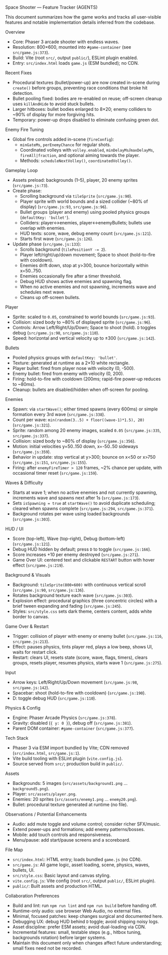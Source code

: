 Space Shooter — Feature Tracker (AGENTS)

This document summarizes how the game works and tracks all user-visible features and notable implementation details inferred from the codebase.

Overview

- Core: Phaser 3 arcade shooter with endless waves.
- Resolution: 800×600, mounted into `#game-container` (see `src/game.js:373`).
- Build: Vite (root `src/`, output `public/`), ESLint plugin enabled.
- Entry: `src/index.html` loads `game.js` (ESM bundled); no CDN.

Recent Fixes

- Procedural textures (bullet/power-up) are now created in-scene during `create()` before groups, preventing race conditions that broke hit detection.
- Bullet pooling fixed: bodies are re-enabled on reuse; off-screen cleanup uses `killAndHide` to avoid stuck bullets.
- Larger hitboxes: bullet bodies enlarged to 8×20; enemy colliders to ~90% of display for more forgiving hits.
- Temporary: power-up drops disabled to eliminate confusing green dot.

Enemy Fire Tuning

- Global fire controls added in-scene (`fireConfig`):
  - `minGateMs`, `perEnemyChance` for regular shots.
  - Coordinated volleys with `volley.enabled`, `minDelayMs`/`maxDelayMs`, `fireAll|fraction`, and optional aiming towards the player.
  - Methods: `scheduleNextVolley()`, `coordinatedVolley()`.

Gameplay Loop

- Assets preload: backgrounds (1–5), player, 20 enemy sprites (`src/game.js:73`).
- Create phase:
  - Scrolling background via `tileSprite` (`src/game.js:90`).
  - Player sprite with world bounds and a sized collider (~80% of display) (`src/game.js:93`, `src/game.js:96`).
  - Bullet groups (player and enemy) using pooled physics groups (`defaultKey: 'bullet'`).
  - Colliders: player↔enemies, player↔enemyBullets; bullets use overlap with enemies.
  - HUD texts: score, wave, debug enemy count (`src/game.js:121`).
  - Starts first wave (`src/game.js:126`).
- Update phase (`src/game.js:133`):
  - Scrolls background (`tilePositionY -= 2`).
  - Player left/right/up/down movement; Space to shoot (hold-to-fire with cooldown).
  - Enemies drift down, stop at y>300, bounce horizontally within x=50..750.
  - Enemies occasionally fire after a timer threshold.
  - Debug HUD shows active enemies and spawning flag.
  - When no active enemies and not spawning, increments wave and schedules next wave.
  - Cleans up off-screen bullets.

Player

- Sprite: scaled to `0.05`, constrained to world bounds (`src/game.js:93`).
- Collision: sized body to ~80% of displayed sprite (`src/game.js:96`).
- Controls: Arrow Left/Right/Up/Down; Space to shoot (hold). `D` toggles debug (`src/game.js:98`, `src/game.js:110`).
- Speed: horizontal and vertical velocity up to ±300 (`src/game.js:142`).

Bullets

- Pooled physics groups with `defaultKey: 'bullet'`.
- Texture: generated at runtime as a 2×10 white rectangle.
- Player bullet: fired from player nose with velocity (0, -500).
- Enemy bullet: fired from enemy with velocity (0, 200).
- Firing: hold-to-fire with cooldown (200ms; rapid-fire power-up reduces to ~80ms).
- Cleanup: bullets are disabled/hidden when off-screen for pooling.

Enemies

- Spawn: via `startWave()`; either timed spawns (every 600ms) or simple formation every 3rd wave (`src/game.js:338`).
- Count per wave: `min(random(3..5) + floor((wave-1)*1.5), 20)` (`src/game.js:321`).
- Sprite: random among 20 enemy images, scaled `0.05` (`src/game.js:335`, `src/game.js:337`).
- Collision: sized body to ~80% of display (`src/game.js:356`).
- Motion: initial velocities y=50..150 down, x=-50..50 sideways (`src/game.js:359`).
- Behavior in update: stop vertical at y>300; bounce on x<50 or x>750 (`src/game.js:151`, `src/game.js:155`).
- Firing: after `enemyFireTimer > 120` frames, ~2% chance per update, with occasional timer reset (`src/game.js:159`).

Waves & Difficulty

- Starts at wave 1; when no active enemies and not currently spawning, increments wave and spawns next after 1s (`src/game.js:173`).
- Sets `isSpawning = true` at `startWave()` to avoid duplicate scheduling; cleared when spawns complete (`src/game.js:294`, `src/game.js:371`).
- Background rotates per wave using loaded backgrounds (`src/game.js:303`).

HUD / UI

- Score (top-left), Wave (top-right), Debug (bottom-left) (`src/game.js:121`).
- Debug HUD hidden by default; press `D` to toggle (`src/game.js:166`).
- Score increases +10 per enemy destroyed (`src/game.js:271`).
- Game Over UI: centered text and clickable `RESTART` button with hover effect (`src/game.js:219`).

Background & Visuals

- Background: `tileSprite(800×600)` with continuous vertical scroll (`src/game.js:90`, `src/game.js:136`).
- Rotates background texture each wave (`src/game.js:303`).
- Explosion effect: procedural graphics (three concentric circles) with a brief tween expanding and fading (`src/game.js:245`).
- Styles: `src/style.css` sets dark theme, centers content, adds white border to canvas.

Game Over & Restart

- Trigger: collision of player with enemy or enemy bullet (`src/game.js:116`, `src/game.js:213`).
- Effect: pauses physics, tints player red, plays a low beep, shows UI, waits for restart click.
- Restart: clears UI, resets state (score, wave, flags, timers), clears groups, resets player, resumes physics, starts wave 1 (`src/game.js:275`).

Input

- Arrow keys: Left/Right/Up/Down movement (`src/game.js:98`, `src/game.js:142`).
- Spacebar: shoot (hold-to-fire with cooldown) (`src/game.js:190`).
- D: toggle debug HUD (`src/game.js:110`).

Physics & Config

- Engine: Phaser Arcade Physics (`src/game.js:378`).
- Gravity: disabled (`{ y: 0 }`), debug off (`src/game.js:381`).
- Parent DOM container: `#game-container` (`src/game.js:377`).

Tech Stack

- Phaser 3 via ESM import bundled by Vite; CDN removed (`src/index.html`, `src/game.js:1`).
- Vite build tooling with ESLint plugin (`vite.config.js`).
- Source served from `src/`; production build in `public/`.

Assets

- Backgrounds: 5 images (`src/assets/background1.png` … `background5.png`).
- Player: `src/assets/player.png`.
- Enemies: 20 sprites (`src/assets/enemy1.png` … `enemy20.png`).
- Bullet: procedural texture generated at runtime (no file).

Observations / Potential Enhancements

- Audio: add mute toggle and volume control; consider richer SFX/music.
- Extend power-ups and formations; add enemy patterns/bosses.
- Mobile: add touch controls and responsiveness.
- Menu/pause: add start/pause screens and a scoreboard.

File Map

- `src/index.html`: HTML entry; loads bundled `game.js` (no CDN).
- `src/game.js`: All game logic, asset loading, scene, physics, waves, bullets, UI.
- `src/style.css`: Basic layout and canvas styling.
- `vite.config.js`: Vite config (root `src/`, output `public/`, ESLint plugin).
- `public/`: Built assets and production HTML.

Collaboration Preferences

- Build and lint: run `npm run lint` and `npm run build` before handing off.
- Runtime-only audio: use browser Web Audio, no external files.
- Minimal, focused patches: keep changes surgical and documented here.
- Debugging UX: debug HUD behind `D` toggle; avoid shipping noisy logs.
- Asset discipline: prefer ESM assets; avoid dual-loading via CDN.
- Incremental features: small, testable steps (e.g., hitbox tuning, backgrounds rotation) before larger systems.
 - Maintain this document only when changes affect future understanding; small fixes need not be recorded.
